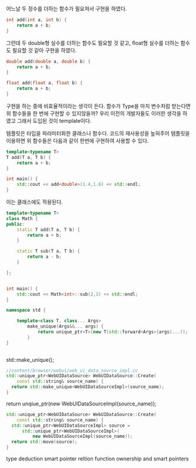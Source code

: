 

어느날 두 정수를 더하는 함수가 필요져서 구현을 하였다.
```cpp
int add(int a, int b) {
    return a + b;
}
```

그런데 두 double형 실수를 더하는 함수도 필요할 것 같고, float형 실수를 더하는 함수도 필요할 것 같아 구현을 하였다.
```cpp
double add(double a, double b) {
    return a + b;
}

float add(float a, float b) {
    return a + b;
}
```

구현을 하는 중에 비효율적이라는 생각이 든다. 함수가 Type을 마치 변수처럼 받는다면 위 함수들을 한 번에 구현할 수 있지않을까?
우리 이전의 개발자들도 이러한 생각을 하였고 그래서 도입된 것이 template이다.

템플릿은 타입을 파라미터화한 클래스나 함수다. 코드의 재사용성을 높혀주어 템플릿을 이용하면 위 함수들은 다음과 같이 한번에 구현하여 사용할 수 있다.

```cpp
template<typename T>
T add(T a, T b) {
    return a + b;
}

int main() {
    std::cout << add<double>(1.4,1.6) << std::endl;
}
```
이는 클래스에도 적용된다.

```cpp
template<typename T>
class Math {
public:
    static T add(T a, T b) {
        return a + b;
    }

    static T sub(T a, T b) {
        return a - b;
    }

};


int main() {
    std::cout << Math<int>::sub(2,3) << std::endl;
}
```











```cpp
namespace std {

    template<class T, class... Args>
        make_unique(Args&&... args) {
            return unique_ptr<T>(new T(std::forward<Args>(args)...));
        }
}
 
```
std::make_unique<int>();

```cpp
//content/browser/webui/web_ui_data_source_impl.cc
std::unique_ptr<WebUIDataSource> WebUIDataSource::Create(
    const std::string& source_name) {
  return std::make_unique<WebUIDataSourceImpl>(source_name);
}
```

return unqiue_ptr<WebUIDataSourceImpl>(new WebUIDataSourceImpl(source_name));


```cpp
std::unique_ptr<WebUIDataSource> WebUIDataSource::Create(
    const std::string& source_name) {
  std::unique_ptr<WebUIDataSourceImpl> source =
      std::unique_ptr<WebUIDataSourceImpl>(
          new WebUIDataSourceImpl(source_name));
  return std::move(source);
}
```

type deduction
smart pointer reltion function
ownership and smart pointers

